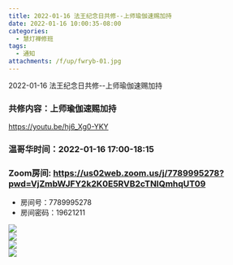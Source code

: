 ```yaml
---
title: 2022-01-16 法王纪念日共修--上师瑜伽速赐加持
date: 2022-01-16 10:00:35-08:00
categories:
  - 慧灯禅修班
tags:
  - 通知
attachments: /f/up/fwryb-01.jpg
---
```

2022-01-16 法王纪念日共修--上师瑜伽速赐加持


### 共修内容：上师瑜伽速赐加持

<https://youtu.be/hj6_Xg0-YKY>

### 温哥华时间：2022-01-16 17:00-18:15

### Zoom房间: <https://us02web.zoom.us/j/7789995278?pwd=VjZmbWJFY2k2K0E5RVB2cTNIQmhqUT09>
 - 房间号：7789995278
 - 房间密码：19621211

![](/f/up/fwryb-01.jpg)  
![](/f/up/fwryb-02.jpg)  
![](/f/up/fwryb-03.PNG)  
![](/f/up/fwryb-04.JPG)  
